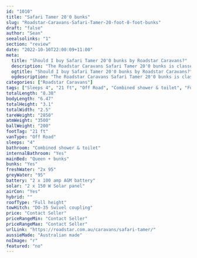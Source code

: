 ```yaml
---
id: "1010"
title: "Safari Tamer 20'0 bunks"
slug: "Roadstar-Caravans-Safari-Tamer-20-foot-0-foot-bunks"
draft: "false"
author: "Sean"
seealsolinks: "1"
section: "review"
date: "2022-10-10T22:00:09+11:00"
meta:
  title: "Should I buy Safari Tamer 20'0 bunks by Roadstar Caravans?"
  description: "The Roadstar Caravans Safari Tamer 20'0 bunks is classed as Off Road, and sleeps 4 people. It is Australian made and comes in at 21 ft. It generally has Combined shower & toilet."
  ogtitle: "Should I buy Safari Tamer 20'0 bunks by Roadstar Caravans?"
  ogdescription: "The Roadstar Caravans Safari Tamer 20'0 bunks is classed as Off Road, and sleeps 4 people. It is Australian made and comes in at 21 ft. It generally has Combined shower & toilet."
categories: ["Roadstar Caravans"]
tags: ["Sleeps 4", "21 ft", "Off Road", "Combined shower & toilet", "Full height", "Price Unknown"]
totalLength: "8.38"
bodyLength: "6.47"
totalHeight: "3.1"
totalWidth: "2.5"
tareWeight: "2850"
atmWeight: "3500"
ballWeight: "200"
footTag: "21 ft"
vanType: "Off Road"
sleeps: "4"
bathroom: "Combined shower & toilet"
internalBathroom: "Yes"
mainBed: "Queen + bunks"
bunks: "Yes"
freshWater: "2x 95"
greyWater: "95"
battery: "2 x 100 amp AGM battery"
solar: "2 x 150 W Solar panel"
airCon: "Yes"
hybrid: ""
roofType: "Full height"
towHitch: "DO-35 Swivel coupling"
price: "Contact Seller"
priceRangeMin: "Contact Seller"
priceRangeMax: "Contact Seller"
urlLink: "https://roadstar.com.au/caravans/safari-tamer/"
aussieMade: "Australian made"
noImage: "r"
featured: "no"
---
```

